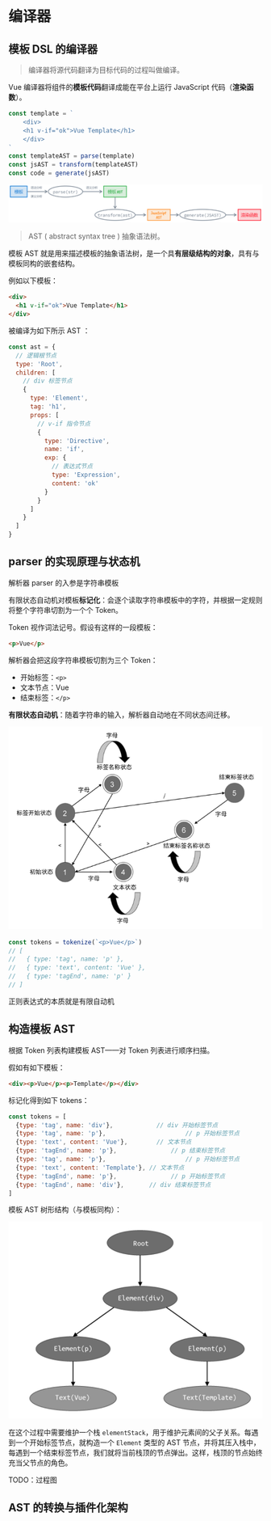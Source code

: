 # 编译器

## 模板 DSL 的编译器

>  编译器将源代码翻译为目标代码的过程叫做编译。

Vue 编译器将组件的**模板代码**翻译成能在平台上运行 JavaScript 代码（**渲染函数**）。

```javascript
const template = `
	<div>
  	<h1 v-if="ok">Vue Template</h1>
	</div>
`
const templateAST = parse(template) 
const jsAST = transform(templateAST)
const code = generate(jsAST)
```

![image-20230104114811473](assets/image-20230104114811473.png)



> AST ( abstract syntax tree ) 抽象语法树。

模板 AST 就是用来描述模板的抽象语法树，是一个具**有层级结构的对象**，具有与模板同构的嵌套结构。 

例如以下模板：

```html
<div>
  <h1 v-if="ok">Vue Template</h1>
</div>
```

被编译为如下所示 AST ：

```javascript
const ast = {
  // 逻辑根节点
  type: 'Root',
  children: [
    // div 标签节点
    {
      type: 'Element',
      tag: 'h1',
      props: [
        // v-if 指令节点
        {
          type: 'Directive',
          name: 'if',
          exp: {
            // 表达式节点
            type: 'Expression',
            content: 'ok'
          }
        }
      ]
    }
  ]
}
```

## parser 的实现原理与状态机

解析器 parser 的入参是字符串模板

有限状态自动机对模板**标记化**：会逐个读取字符串模板中的字符，并根据一定规则将整个字符串切割为一个个 Token。

Token 视作词法记号。假设有这样的一段模板：

```html
<p>Vue</p>
```

解析器会把这段字符串模板切割为三个 Token：

- 开始标签：`<p>`
- 文本节点：Vue
- 结束标签：`</p>`

**有限状态自动机**：随着字符串的输入，解析器自动地在不同状态间迁移。

![image-20230104134749105](assets/image-20230104134749105.png)

```javascript
const tokens = tokenize(`<p>Vue</p>`)
// [
//   { type: 'tag', name: 'p' },
//   { type: 'text', content: 'Vue' },
//   { type: 'tagEnd', name: 'p' }
// ]
```

正则表达式的本质就是有限自动机

## 构造模板 AST

根据 Token 列表构建模板 AST——对 Token 列表进行顺序扫描。

假如有如下模板：

```html
<div><p>Vue</p><p>Template</p></div>
```

标记化得到如下 tokens：

```javascript
const tokens = [
  {type: 'tag', name: 'div'},       	 // div 开始标签节点
  {type: 'tag', name: 'p'},						 // p 开始标签节点
  {type: 'text', content: 'Vue'},   	 // 文本节点
  {type: 'tagEnd', name: 'p'},				 // p 结束标签节点
  {type: 'tag', name: 'p'},						 // p 开始标签节点
  {type: 'text', content: 'Template'}, // 文本节点
  {type: 'tagEnd', name: 'p'},				 // p 开始标签节点
  {type: 'tagEnd', name: 'div'},       // div 结束标签节点
]
```

模板 AST 树形结构（与模板同构）：

![image-20230104141853190](assets/ast树形结构.png)

在这个过程中需要维护一个栈 `elementStack`，用于维护元素间的父子关系。每遇到一个开始标签节点，就构造一个 `Element` 类型的 AST 节点，并将其压入栈中，每遇到一个结束标签节点，我们就将当前栈顶的节点弹出。这样，栈顶的节点始终充当父节点的角色。

TODO：过程图

## AST 的转换与插件化架构

​                                                                                                                                                                                                                                                                                                                                                                                                                                                                                                                                                                                                                    

